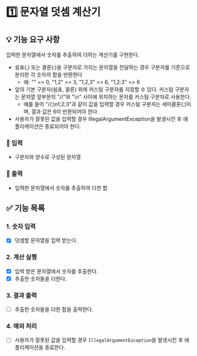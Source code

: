 # 1️⃣ 문자열 덧셈 계산기

## 💡 기능 요구 사항
입력한 문자열에서 숫자를 추출하여 더하는 계산기를 구현한다.
- 쉼표(,) 또는 콜론(:)을 구분자로 가지는 문자열을 전달하는 경우 구분자를 기준으로 분리한 각 숫자의 합을 반환한다
  - 예: "" => 0, "1,2" => 3, "1,2,3" => 6, "1,2:3" => 6
- 앞의 기본 구분자(쉼표, 콜론) 외에 커스텀 구분자를 지정할 수 있다. 커스텀 구분자는 문자열 앞부분의 "//"와 "\n" 사이에 위치하는 문자를 커스텀 구분자로 사용한다. 
  - 예를 들어 "//;\n1;2;3"과 같이 값을 입력할 경우 커스텀 구분자는 세미콜론(;)이며, 결과 값은 6이 반환되어야 한다.
- 사용자가 잘못된 값을 입력할 경우 IllegalArgumentException을 발생시킨 후 애플리케이션은 종료되어야 한다.

### 🎯 입력
- 구분자와 양수로 구성된 문자열
### 🎯 출력
- 입력한 문자열에서 숫자를 추출하여 더한 합

## ✅ 기능 목록

### 1. 숫자 입력
- [X] 덧셈할 문자열을 입력 받는다.

### 2. 계산 실행
- [X] 입력 받은 문자열에서 숫자를 추출한다.
- [X] 추출한 숫자들을 더한다. 

### 3. 결과 출력
- [ ] 추출한 숫자들을 더한 합을 출력한다.

### 4. 예외 처리
- [ ] 사용자가 잘못된 값을 입력할 경우 `IllegalArgumentException`을 발생시킨 후 애플리케이션을 종료한다.